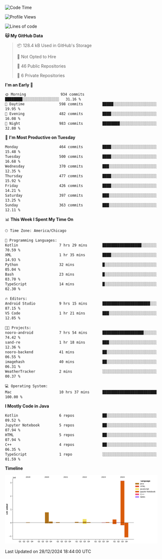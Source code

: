 <!--START_SECTION:waka-->
![Code Time](http://img.shields.io/badge/Code%20Time-726%20hrs%2045%20mins-blue)

![Profile Views](http://img.shields.io/badge/Profile%20Views-6-blue)

![Lines of code](https://img.shields.io/badge/From%20Hello%20World%20I%27ve%20Written-4.8%20million%20lines%20of%20code-blue)

**🐱 My GitHub Data** 

> 📦 128.4 kB Used in GitHub's Storage 
 > 
> 🚫 Not Opted to Hire
 > 
> 📜 46 Public Repositories 
 > 
> 🔑 6 Private Repositories 
 > 
**I'm an Early 🐤** 

```text
🌞 Morning                934 commits         ████████░░░░░░░░░░░░░░░░░   31.16 % 
🌆 Daytime                598 commits         █████░░░░░░░░░░░░░░░░░░░░   19.95 % 
🌃 Evening                482 commits         ████░░░░░░░░░░░░░░░░░░░░░   16.08 % 
🌙 Night                  983 commits         ████████░░░░░░░░░░░░░░░░░   32.80 % 
```
📅 **I'm Most Productive on Tuesday** 

```text
Monday                   464 commits         ████░░░░░░░░░░░░░░░░░░░░░   15.48 % 
Tuesday                  500 commits         ████░░░░░░░░░░░░░░░░░░░░░   16.68 % 
Wednesday                370 commits         ███░░░░░░░░░░░░░░░░░░░░░░   12.35 % 
Thursday                 477 commits         ████░░░░░░░░░░░░░░░░░░░░░   15.92 % 
Friday                   426 commits         ████░░░░░░░░░░░░░░░░░░░░░   14.21 % 
Saturday                 397 commits         ███░░░░░░░░░░░░░░░░░░░░░░   13.25 % 
Sunday                   363 commits         ███░░░░░░░░░░░░░░░░░░░░░░   12.11 % 
```


📊 **This Week I Spent My Time On** 

```text
🕑︎ Time Zone: America/Chicago

💬 Programming Languages: 
Kotlin                   7 hrs 29 mins       ██████████████████░░░░░░░   70.59 % 
XML                      1 hr 35 mins        ████░░░░░░░░░░░░░░░░░░░░░   14.93 % 
Python                   32 mins             █░░░░░░░░░░░░░░░░░░░░░░░░   05.04 % 
Bash                     23 mins             █░░░░░░░░░░░░░░░░░░░░░░░░   03.70 % 
TypeScript               14 mins             █░░░░░░░░░░░░░░░░░░░░░░░░   02.30 % 

🔥 Editors: 
Android Studio           9 hrs 15 mins       ██████████████████████░░░   87.15 % 
VS Code                  1 hr 21 mins        ███░░░░░░░░░░░░░░░░░░░░░░   12.85 % 

🐱‍💻 Projects: 
nooro-android            7 hrs 54 mins       ███████████████████░░░░░░   74.42 % 
sand-re                  1 hr 18 mins        ███░░░░░░░░░░░░░░░░░░░░░░   12.36 % 
nooro-backend            41 mins             ██░░░░░░░░░░░░░░░░░░░░░░░   06.55 % 
imagehash                40 mins             ██░░░░░░░░░░░░░░░░░░░░░░░   06.31 % 
WeatherTracker           2 mins              ░░░░░░░░░░░░░░░░░░░░░░░░░   00.37 % 

💻 Operating System: 
Mac                      10 hrs 37 mins      █████████████████████████   100.00 % 
```

**I Mostly Code in Java** 

```text
Kotlin                   6 repos             ██░░░░░░░░░░░░░░░░░░░░░░░   09.52 % 
Jupyter Notebook         5 repos             ██░░░░░░░░░░░░░░░░░░░░░░░   07.94 % 
HTML                     5 repos             ██░░░░░░░░░░░░░░░░░░░░░░░   07.94 % 
C++                      4 repos             ██░░░░░░░░░░░░░░░░░░░░░░░   06.35 % 
TypeScript               1 repo              ░░░░░░░░░░░░░░░░░░░░░░░░░   01.59 % 
```



**Timeline**

![Lines of Code chart](https://raw.githubusercontent.com/phanijsp/phanijsp/main/assets/bar_graph.png)


 Last Updated on 28/12/2024 18:44:00 UTC
<!--END_SECTION:waka-->
